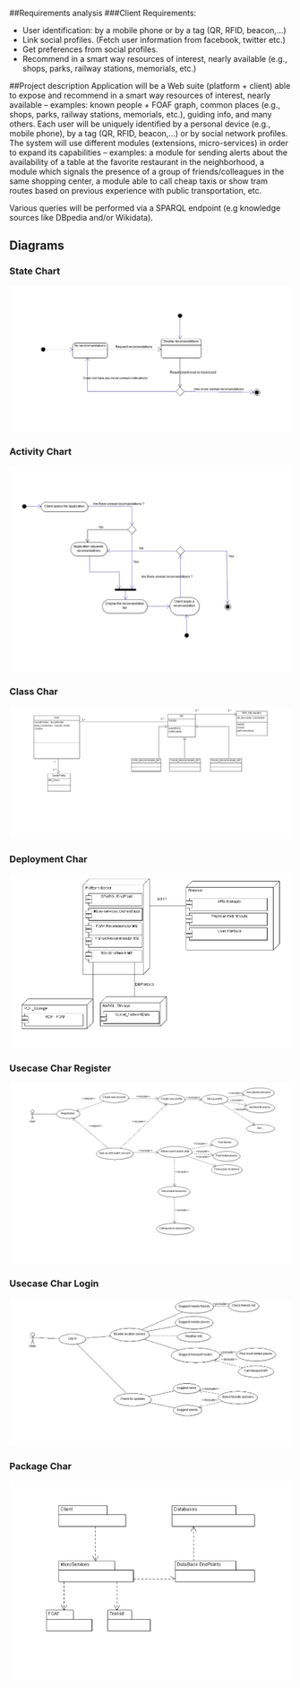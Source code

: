 
##Requirements analysis
###Client Requirements:  
- User identification: by a mobile phone or by a tag (QR, RFID, beacon,...)  
- Link social profiles. (Fetch user information from facebook, twitter etc.)  
- Get preferences from social profiles.   
- Recommend in a smart way resources of interest, nearly available (e.g., shops, parks, railway stations, memorials, etc.)  

##Project description
Application will be a Web suite (platform + client) able to expose and recommend
in a smart way resources of interest, nearly available – examples: known people + FOAF graph, common places 
(e.g., shops, parks, railway stations, memorials, etc.), guiding info, 
and many others. Each user will be uniquely identified by a personal device (e.g., mobile phone), by a tag (QR, RFID, beacon,...) or 
by social network profiles.
	The system will use different modules (extensions, micro-services) in order to expand 
its capabilities – examples: a module for sending alerts about the availability of a table at the favorite 
restaurant in the neighborhood, a module which signals the presence of a group of 
friends/colleagues in the same shopping center, a module able to call cheap taxis or show 
tram routes based on previous experience with public transportation, etc. 
 
Various queries will be performed via a SPARQL endpoint (e.g knowledge sources like DBpedia and/or Wikidata).

## Diagrams
### State Chart
![State Chart](/diagrams/state-chart.png)

### Activity Chart
![Activity Chart](/diagrams/activity-chart.png)

### Class Char
![Class Chart](/diagrams/class_diagram_urer.png)

### Deployment Char
![Deployment Diagram](/diagrams/deployment_diagram.png)

### Usecase Char Register
![Usecase Diagram](/diagrams/register_use_case_diagram.jpg)

### Usecase Char Login
![Usecase Diagram](/diagrams/login_use_case_diagram.jpg)

### Package Char 
![Package Diagram](/diagrams/package_diagram.png)